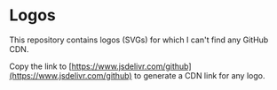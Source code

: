 # Logos
This repository contains logos (SVGs) for which I can't find any GitHub CDN.

Copy the link to [https://www.jsdelivr.com/github](https://www.jsdelivr.com/github) to generate a CDN link for any logo.
